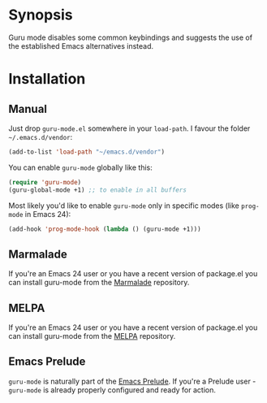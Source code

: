 # Synopsis

Guru mode disables some common keybindings and suggests the use of the established Emacs alternatives instead.

# Installation

## Manual
Just drop `guru-mode.el` somewhere in your `load-path`. I favour the
folder `~/.emacs.d/vendor`:

```lisp
(add-to-list 'load-path "~/emacs.d/vendor")
```

You can enable `guru-mode` globally like this:

```lisp
(require 'guru-mode)
(guru-global-mode +1) ;; to enable in all buffers
```

Most likely you'd like to enable `guru-mode` only in specific modes
(like `prog-mode` in Emacs 24):

```lisp
(add-hook 'prog-mode-hook (lambda () (guru-mode +1)))
```

## Marmalade

If you're an Emacs 24 user or you have a recent version of package.el
you can install guru-mode from the [Marmalade](http://marmalade-repo.org/) repository.

## MELPA

If you're an Emacs 24 user or you have a recent version of package.el
you can install guru-mode from the [MELPA](http://melpa.milkbox.net/) repository.

## Emacs Prelude

`guru-mode` is naturally part of the
[Emacs Prelude](https://github.com/bbatsov/prelude). If you're a Prelude
user - `guru-mode` is already properly configured and ready for
action.
